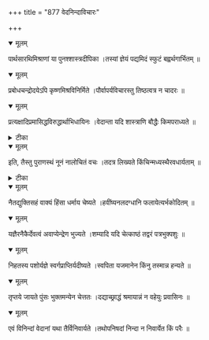 +++
title = "877 वेदनिन्दाविचारः"

+++


<details open><summary>मूलम्</summary>

पार्थसारथिमिश्राणां या पुनश्शास्त्रदीपिका ।तस्यां ज्ञेयं पद्यमिदं स्फुटं बह्वर्थगार्भितम् ॥
</details>



<details open><summary>मूलम्</summary>

प्रबोधचन्द्रोदयेऽपि कृष्णमिश्रविनिर्मिते ।पौर्वापर्यविचारस्तु तिष्ठत्वत्र न चादरः ॥
</details>



<details open><summary>मूलम्</summary>

प्रत्यक्षादिप्रमासिद्धविरुद्धार्थाभिधायिनः ।वेदान्ता यदि शास्त्राणि बौद्धैः किमपराध्यते ॥
</details>



<details><summary>टीका</summary>

प्र. चं.[2-4]
</details>



<details open><summary>मूलम्</summary>

इति, तैस्तु पुराणस्थं नूनं नालोचितं वचः ।तदत्र लिख्यते किंचिन्मध्यस्थैरवधार्यताम् ॥
</details>



<details><summary>टीका</summary>

विष्णु.[3-18]
</details>



<details open><summary>मूलम्</summary>

नैतद्युक्तिसहं वाक्यं हिंसा धर्माय चेष्यते ।हवींष्यनलदग्धानि फलायेत्यर्भकोदितम् ॥
</details>



<details open><summary>मूलम्</summary>

यज्ञैरनैकैर्देवत्वं अवाप्येन्द्रेण भुज्यते ।शम्यादि यदि चेत्काष्ठं तद्वरं पत्रभुक्पशुः ॥
</details>



<details open><summary>मूलम्</summary>

निहतस्य पशोर्यज्ञे स्वर्गप्राप्तिर्यदीष्यते ।स्वपिता यजमानेन किंनु तस्मान्न हन्यते ॥
</details>



<details open><summary>मूलम्</summary>

तृप्तये जायते पुंसः भुक्तमन्येन चेत्ततः ।दद्याच्छ्राद्धं श्रमायान्नं न वहेयुः प्रवासिनः ॥
</details>



<details open><summary>मूलम्</summary>

एवं विनिन्दां वेदानां यथा तैर्विनिवार्यते ।तथोपनिषदां निन्दा न निवार्येत किं परैः ॥
</details>

